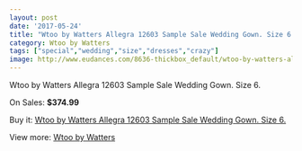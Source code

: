 ```yaml
---
layout: post
date: '2017-05-24'
title: "Wtoo by Watters Allegra 12603 Sample Sale Wedding Gown. Size 6."
category: Wtoo by Watters
tags: ["special","wedding","size","dresses","crazy"]
image: http://www.eudances.com/8636-thickbox_default/wtoo-by-watters-allegra-12603-sample-sale-wedding-gown-size-6.jpg
---
```

Wtoo by Watters Allegra 12603 Sample Sale Wedding Gown. Size 6.

On Sales: **$374.99**
<a href="https://www.eudances.com/en/wtoo-by-watters/2925-wtoo-by-watters-allegra-12603-sample-sale-wedding-gown-size-6.html"><amp-img layout="responsive" width="600" height="600" src="//www.eudances.com/8636-thickbox_default/wtoo-by-watters-allegra-12603-sample-sale-wedding-gown-size-6.jpg" alt="Wtoo by Watters Allegra 12603 Sample Sale Wedding Gown. Size 6. 0" /></a>
<a href="https://www.eudances.com/en/wtoo-by-watters/2925-wtoo-by-watters-allegra-12603-sample-sale-wedding-gown-size-6.html"><amp-img layout="responsive" width="600" height="600" src="//www.eudances.com/8638-thickbox_default/wtoo-by-watters-allegra-12603-sample-sale-wedding-gown-size-6.jpg" alt="Wtoo by Watters Allegra 12603 Sample Sale Wedding Gown. Size 6. 1" /></a>
<a href="https://www.eudances.com/en/wtoo-by-watters/2925-wtoo-by-watters-allegra-12603-sample-sale-wedding-gown-size-6.html"><amp-img layout="responsive" width="600" height="600" src="//www.eudances.com/8637-thickbox_default/wtoo-by-watters-allegra-12603-sample-sale-wedding-gown-size-6.jpg" alt="Wtoo by Watters Allegra 12603 Sample Sale Wedding Gown. Size 6. 2" /></a>

Buy it: [Wtoo by Watters Allegra 12603 Sample Sale Wedding Gown. Size 6.](https://www.eudances.com/en/wtoo-by-watters/2925-wtoo-by-watters-allegra-12603-sample-sale-wedding-gown-size-6.html "Wtoo by Watters Allegra 12603 Sample Sale Wedding Gown. Size 6.")

View more: [Wtoo by Watters](https://www.eudances.com/en/49-wtoo-by-watters "Wtoo by Watters")